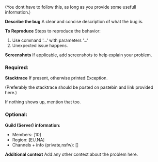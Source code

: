 (You dont have to follow this, as long as you provide some usefull information.)

**Describe the bug**
A clear and concise description of what the bug is.

**To Reproduce**
Steps to reproduce the behavior:
1. Use command '...' with parameters '...'
2. Unexpected issue happens.

**Screenshots**
If applicable, add screenshots to help explain your problem.

### Required:
**Stacktrace**
 If present, otherwise printed Exception.
 
 (Preferably the stacktrace should be posted on pastebin and link provided here.)
 
 If nothing shows up, mention that too.
 
### Optional:
**Guild (Server) information:**
 - Members: [10]
 - Region: [EU,NA]
 - Channels + info (private,nsfw): []

**Additional context**
Add any other context about the problem here.
